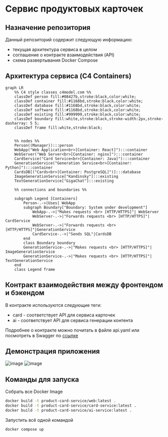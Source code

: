 # Сервис продуктовых карточек

## Назначение репозитория
Данный репозиторий содержит следующую информацию:
- текущая архитектура сервиса в целом
- соглашение о контракте взаимодействия (API)
- схема развертывания Docker Compose

## Архитектура сервиса (C4 Containers)
```mermaid
graph LR
    %% C4 style classes c4model.com %%
    classDef person fill:#08427b,stroke:black,color:white;
    classDef container fill:#1168bd,stroke:black,color:white;
    classDef database fill:#1168bd,stroke:black,color:white;
    classDef software fill:#1168bd,stroke:black,color:white;
    classDef existing fill:#999999,stroke:black,color:white;
    classDef boundary fill:white,stroke:black,stroke-width:2px,stroke-dasharray: 5 5;
    classDef frame fill:white,stroke:black;


    %% nodes %%
    Person((Manager)):::person
    WebApp("Web Application<br>[Container: React]"):::container
    WebServer("Web Server<br>[Container: nginx]"):::container
    CardService("Card Service<br>[Container: Java]"):::container
    GenerationService("Generation Service<br>[Container: Python]"):::container
    CardsDB[("Cards<br>[Container: PostgreSQL]")]:::database
    ImageGenerationService["Kandinsky"]:::existing
    TextGenerationService["GigaChat"]:::existing

    %% connections and boundaries %%
    
    subgraph Legend [Containers]
        Person-.->|Uses| WebApp
        subgraph Boundary["Boundary: System under development"]
            WebApp-.->|"Makes requests <br> [HTTP/HTTPS]"| WebServer
            WebServer-.->|"Forwards requests <br> [HTTP/HTTPS]"| CardService
            WebServer-.->|"Forwards requests <br> [HTTP/HTTPS]"|GenerationService
            CardService-.->|"Sends SQL"|CardsDB
        end
        class Boundary boundary
        GenerationService-.->|"Makes requests <br> [HTTP/HTTPS]"| ImageGenerationService
        GenerationService-.->|"Makes requests <br> [HTTP/HTTPS]"| TextGenerationService
    end
    class Legend frame

```
## Контракт взаимодействия между фронтендом и бэкендом
В контракте используются следующие теги:
- card - соответствует API для сервиса карточек
- ai - соответствует API для сервиса генерации контента

Подробнее о контракте можно почитать в файле api.yaml или посмотреть в Swagger по 
[ссылке](https://kortkamp.github.io/swagger-viewer/?host=https%3A%2F%2Fraw.githubusercontent.com%2FProductCardService%2FProductCardService%2Fmaster%2Fapi.yaml)

## Демонстрация приложения
![image](https://github.com/ProductCardService/ProductCardService/assets/80649413/ff72cf48-fbb8-4bee-8e10-78833664c7d8)
![image](https://github.com/ProductCardService/ProductCardService/assets/80649413/bb2a8f16-6edc-4fca-9b02-62c4078a33b0)


## Команды для запуска
Собрать все Docker Image
```bash
docker build -t product-card-service/web:latest .
docker build -t product-card-service/card-service:latest .
docker build -t product-card-service/ai-service:latest .
```
Запустить всё одной командой
```bash
docker compose up
```

